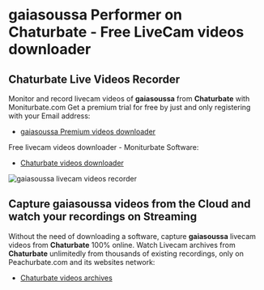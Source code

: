 # gaiasoussa Performer on Chaturbate - Free LiveCam videos downloader

## Chaturbate Live Videos Recorder

Monitor and record livecam videos of **gaiasoussa** from **Chaturbate** with Moniturbate.com
Get a premium trial for free by just and only registering with your Email address:
* [gaiasoussa Premium videos downloader](https://moniturbate.com/request-demo-licence-key.html)

Free livecam videos downloader - Moniturbate Software:
* [Chaturbate videos downloader](https://moniturbate.com/moniturbate-download-software.html)

![gaiasoussa livecam videos recorder](https://peachurnet.com/templates/moniturbate-software.png)


## Capture gaiasoussa videos from the Cloud and watch your recordings on Streaming

Without the need of downloading a software, capture **gaiasoussa** livecam videos from **Chaturbate** 100% online.
Watch Livecam archives from **Chaturbate** unlimitedly from thousands of existing recordings, only on Peachurbate.com and its websites network:
* [Chaturbate videos archives](https://peachurnet.com/)